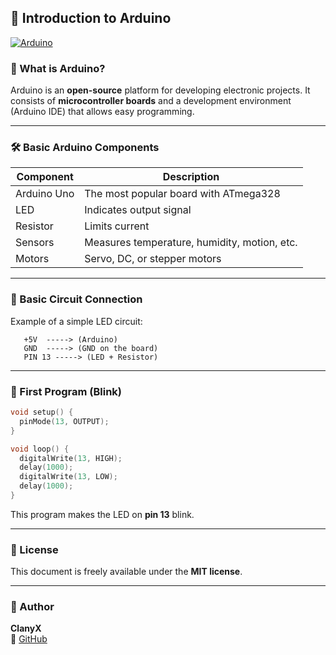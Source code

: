 ## 🚀 Introduction to Arduino

[![Arduino](https://img.shields.io/badge/Arduino-Platform-blue?style=for-the-badge&logo=arduino)](https://www.arduino.cc/)

### 📌 What is Arduino?
Arduino is an **open-source** platform for developing electronic projects. It consists of **microcontroller boards** and a development environment (Arduino IDE) that allows easy programming.

---

### 🛠️ Basic Arduino Components
| Component     | Description |
|--------------|--------------------------------|
| Arduino Uno  | The most popular board with ATmega328 |
| LED          | Indicates output signal |
| Resistor     | Limits current |
| Sensors      | Measures temperature, humidity, motion, etc. |
| Motors       | Servo, DC, or stepper motors |

---

### 🔧 Basic Circuit Connection
Example of a simple LED circuit:

```
   +5V  -----> (Arduino)
   GND  -----> (GND on the board)
   PIN 13 -----> (LED + Resistor)
```

---

### 🚀 First Program (Blink)
```cpp
void setup() {
  pinMode(13, OUTPUT);
}

void loop() {
  digitalWrite(13, HIGH);
  delay(1000);
  digitalWrite(13, LOW);
  delay(1000);
}
```

This program makes the LED on **pin 13** blink.

---

### 📜 License
This document is freely available under the **MIT license**.

---

### 👤 Author
**ClanyX**  
🔗 [GitHub](https://github.com/ClanyX)
